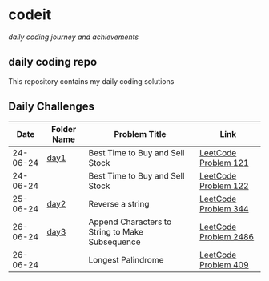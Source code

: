 # codeit
*daily coding journey and achievements*

## daily coding repo
This repository contains my daily coding solutions

## Daily Challenges
| Date       | Folder Name          | Problem Title      | Link                                      |
|------------|----------------------|--------------------|-------------------------------------------|
| 24-06-24   | [day1](https://github.com/manavvgarg/leetcode/tree/main/day1) | Best Time to Buy and Sell Stock | [LeetCode Problem 121](https://leetcode.com/problems/best-time-to-buy-and-sell-stock/) |
| 24-06-24   |  | Best Time to Buy and Sell Stock | [LeetCode Problem 122](https://leetcode.com/problems/best-time-to-buy-and-sell-stock-ii/) |
| 25-06-24   | [day2](https://github.com/manavvgarg/leetcode/tree/main/day2) | Reverse a string | [LeetCode Problem 344](https://leetcode.com/problems/reverse-string) |
| 26-06-24   | [day3](https://github.com/manavvgarg/leetcode/tree/main/day3) | Append Characters to String to Make Subsequence | [LeetCode Problem 2486](https://leetcode.com/problems/append-characters-to-string-to-make-subsequence) |
| 26-06-24   |  | Longest Palindrome | [LeetCode Problem 409](https://leetcode.com/problems/longest-palindrome) |
